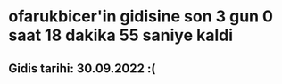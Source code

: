 # ofarukbicer'in gidisine son 3 gun 0 saat 18 dakika 55 saniye kaldi

## Gidis tarihi: 30.09.2022 :(